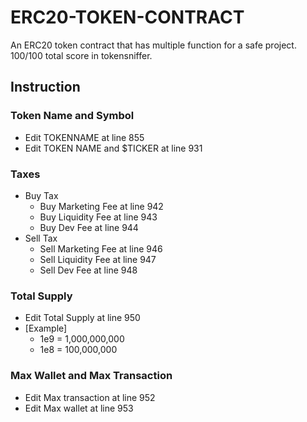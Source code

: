 # ERC20-TOKEN-CONTRACT
An ERC20 token contract that has multiple function for a safe project. 100/100 total score in tokensniffer.



## Instruction

### Token Name and Symbol
* Edit TOKENNAME at line 855
* Edit TOKEN NAME and $TICKER at line 931

### Taxes 
* Buy Tax
    * Buy Marketing Fee at line 942
    * Buy Liquidity Fee at line 943
    * Buy Dev Fee at line 944
* Sell Tax
    * Sell Marketing Fee at line 946
    * Sell Liquidity Fee at line 947
    * Sell Dev Fee at line 948

### Total Supply
* Edit Total Supply at line 950
* [Example] 
    * 1e9 = 1,000,000,000
    * 1e8 = 100,000,000

### Max Wallet and Max Transaction
* Edit Max transaction at line 952
* Edit Max wallet at line 953

